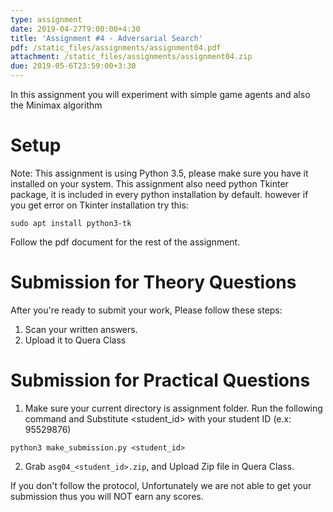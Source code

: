 ```yaml
---
type: assignment
date: 2019-04-27T9:00:00+4:30
title: 'Assignment #4 - Adversarial Search'
pdf: /static_files/assignments/assignment04.pdf
attachment: /static_files/assignments/assignment04.zip
due: 2019-05-6T23:59:00+3:30
---
```

In this assignment you will experiment with simple game agents and also the Minimax algorithm


# Setup
Note: This assignment is using Python 3.5, please make sure you have it installed on your system. This assignment also need python Tkinter package, it is included in every python installation by default. however if you get error on Tkinter installation try this:
```
sudo apt install python3-tk
```

Follow the pdf document for the rest of the assignment.

# Submission for Theory Questions
After you're ready to submit your work, Please follow these steps:
1. Scan your written answers.
2. Upload it to Quera Class


# Submission for Practical Questions
1. Make sure your current directory is assignment folder. Run the following command and Substitute \<student_id>  with your student ID (e.x: 95529876)
```
python3 make_submission.py <student_id>
```
2. Grab ```asg04_<student_id>.zip```, and Upload Zip file in Quera Class.

If you don't follow the protocol, Unfortunately we are not able to get your submission thus you will NOT earn any scores.